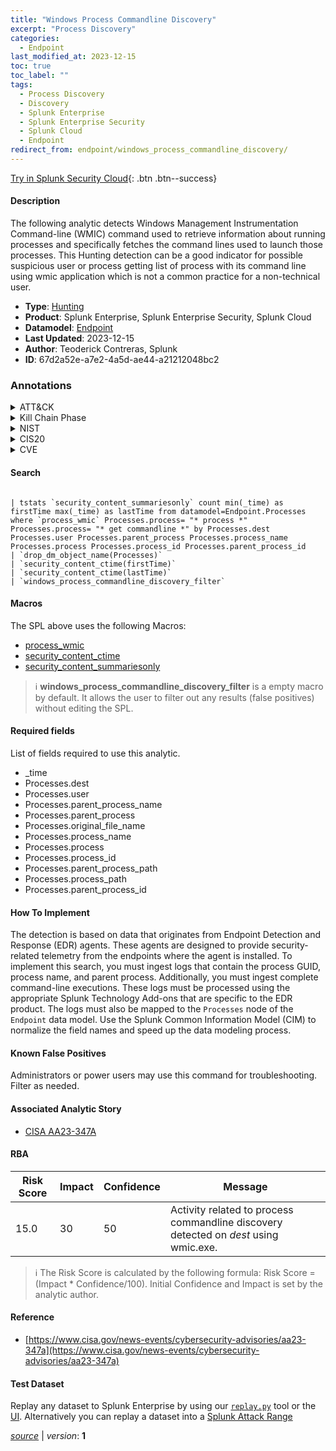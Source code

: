 ```yaml
---
title: "Windows Process Commandline Discovery"
excerpt: "Process Discovery"
categories:
  - Endpoint
last_modified_at: 2023-12-15
toc: true
toc_label: ""
tags:
  - Process Discovery
  - Discovery
  - Splunk Enterprise
  - Splunk Enterprise Security
  - Splunk Cloud
  - Endpoint
redirect_from: endpoint/windows_process_commandline_discovery/
---
```




[Try in Splunk Security Cloud](https://www.splunk.com/en_us/cyber-security.html){: .btn .btn--success}

#### Description

The following analytic detects Windows Management Instrumentation Command-line (WMIC) command used to retrieve information about running processes and specifically fetches the command lines used to launch those processes. This Hunting detection can be a good indicator for possible suspicious user or process getting list of process with its command line using wmic application which is not a common practice for a non-technical user.

- **Type**: [Hunting](https://github.com/splunk/security_content/wiki/Detection-Analytic-Types)
- **Product**: Splunk Enterprise, Splunk Enterprise Security, Splunk Cloud
- **Datamodel**: [Endpoint](https://docs.splunk.com/Documentation/CIM/latest/User/Endpoint)
- **Last Updated**: 2023-12-15
- **Author**: Teoderick Contreras, Splunk
- **ID**: 67d2a52e-a7e2-4a5d-ae44-a21212048bc2

### Annotations
<details>
  <summary>ATT&CK</summary>

<div markdown="1">

#### [ATT&CK](https://attack.mitre.org/)

| ID          | Technique   | Tactic         |
| ----------- | ----------- |--------------- |
| [T1057](https://attack.mitre.org/techniques/T1057/) | Process Discovery | Discovery |

</div>
</details>


<details>
  <summary>Kill Chain Phase</summary>

<div markdown="1">

* Exploitation


</div>
</details>


<details>
  <summary>NIST</summary>

<div markdown="1">

* DE.AE



</div>
</details>

<details>
  <summary>CIS20</summary>

<div markdown="1">

* CIS 10



</div>
</details>

<details>
  <summary>CVE</summary>

<div markdown="1">


</div>
</details>


#### Search

```

| tstats `security_content_summariesonly` count min(_time) as firstTime max(_time) as lastTime from datamodel=Endpoint.Processes where `process_wmic` Processes.process= "* process *" Processes.process= "* get commandline *" by Processes.dest Processes.user Processes.parent_process Processes.process_name Processes.process Processes.process_id Processes.parent_process_id 
| `drop_dm_object_name(Processes)` 
| `security_content_ctime(firstTime)` 
| `security_content_ctime(lastTime)` 
| `windows_process_commandline_discovery_filter`
```

#### Macros
The SPL above uses the following Macros:
* [process_wmic](https://github.com/splunk/security_content/blob/develop/macros/process_wmic.yml)
* [security_content_ctime](https://github.com/splunk/security_content/blob/develop/macros/security_content_ctime.yml)
* [security_content_summariesonly](https://github.com/splunk/security_content/blob/develop/macros/security_content_summariesonly.yml)

> :information_source:
> **windows_process_commandline_discovery_filter** is a empty macro by default. It allows the user to filter out any results (false positives) without editing the SPL.



#### Required fields
List of fields required to use this analytic.
* _time
* Processes.dest
* Processes.user
* Processes.parent_process_name
* Processes.parent_process
* Processes.original_file_name
* Processes.process_name
* Processes.process
* Processes.process_id
* Processes.parent_process_path
* Processes.process_path
* Processes.parent_process_id



#### How To Implement
The detection is based on data that originates from Endpoint Detection and Response (EDR) agents. These agents are designed to provide security-related telemetry from the endpoints where the agent is installed. To implement this search, you must ingest logs that contain the process GUID, process name, and parent process. Additionally, you must ingest complete command-line executions. These logs must be processed using the appropriate Splunk Technology Add-ons that are specific to the EDR product. The logs must also be mapped to the `Processes` node of the `Endpoint` data model. Use the Splunk Common Information Model (CIM) to normalize the field names and speed up the data modeling process.
#### Known False Positives
Administrators or power users may use this command for troubleshooting. Filter as needed.

#### Associated Analytic Story
* [CISA AA23-347A](/stories/cisa_aa23-347a)




#### RBA

| Risk Score  | Impact      | Confidence   | Message      |
| ----------- | ----------- |--------------|--------------|
| 15.0 | 30 | 50 | Activity related to process commandline discovery detected on $dest$ using wmic.exe. |


> :information_source:
> The Risk Score is calculated by the following formula: Risk Score = (Impact * Confidence/100). Initial Confidence and Impact is set by the analytic author.


#### Reference

* [https://www.cisa.gov/news-events/cybersecurity-advisories/aa23-347a](https://www.cisa.gov/news-events/cybersecurity-advisories/aa23-347a)



#### Test Dataset
Replay any dataset to Splunk Enterprise by using our [`replay.py`](https://github.com/splunk/attack_data#using-replaypy) tool or the [UI](https://github.com/splunk/attack_data#using-ui).
Alternatively you can replay a dataset into a [Splunk Attack Range](https://github.com/splunk/attack_range#replay-dumps-into-attack-range-splunk-server)




[*source*](https://github.com/splunk/security_content/tree/develop/detections/endpoint/windows_process_commandline_discovery.yml) \| *version*: **1**